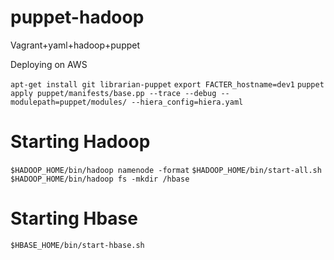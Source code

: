 puppet-hadoop
=============

Vagrant+yaml+hadoop+puppet

Deploying on AWS

```apt-get install git librarian-puppet``` 
```export FACTER_hostname=dev1```
```puppet apply puppet/manifests/base.pp --trace --debug --modulepath=puppet/modules/ --hiera_config=hiera.yaml```

Starting Hadoop
===============
```$HADOOP_HOME/bin/hadoop namenode -format```
```$HADOOP_HOME/bin/start-all.sh```
```$HADOOP_HOME/bin/hadoop fs -mkdir /hbase```


Starting Hbase
===============
```$HBASE_HOME/bin/start-hbase.sh```
